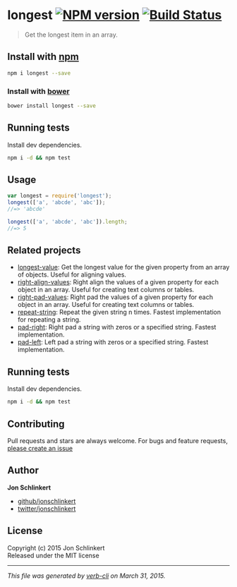 # longest [![NPM version](https://badge.fury.io/js/longest.svg)](http://badge.fury.io/js/longest)	[![Build Status](https://travis-ci.org/jonschlinkert/longest.svg)](https://travis-ci.org/jonschlinkert/longest) 

> Get the longest item in an array.

## Install with [npm](npmjs.org)

```bash
npm i longest --save
```
### Install with [bower](https://github.com/bower/bower)

```bash
bower install longest --save
```

## Running tests
Install dev dependencies.

```bash
npm i -d && npm test
```

## Usage

```js
var longest = require('longest');
longest(['a', 'abcde', 'abc']);
//=> 'abcde'

longest(['a', 'abcde', 'abc']).length;
//=> 5
```

## Related projects
* [longest-value](https://github.com/jonschlinkert/longest-value): Get the longest value for the given property from an array of objects. Useful for aligning values.
* [right-align-values](https://github.com/jonschlinkert/right-align-values): Right align the values of a given property for each object in an array. Useful for creating text columns or tables.
* [right-pad-values](https://github.com/jonschlinkert/right-pad-values): Right pad the values of a given property for each object in an array. Useful for creating text columns or tables.
* [repeat-string](https://github.com/jonschlinkert/repeat-string): Repeat the given string n times. Fastest implementation for repeating a string.
* [pad-right](https://github.com/jonschlinkert/pad-right): Right pad a string with zeros or a specified string. Fastest implementation.
* [pad-left](https://github.com/jonschlinkert/pad-left): Left pad a string with zeros or a specified string. Fastest implementation.	

## Running tests
Install dev dependencies.

```bash
npm i -d && npm test
```

## Contributing
Pull requests and stars are always welcome. For bugs and feature requests, [please create an issue](https://github.com/jonschlinkert/longest/issues)

## Author

**Jon Schlinkert**
 
+ [github/jonschlinkert](https://github.com/jonschlinkert)
+ [twitter/jonschlinkert](http://twitter.com/jonschlinkert) 

## License
Copyright (c) 2015 Jon Schlinkert	
Released under the MIT license

***

_This file was generated by [verb-cli](https://github.com/assemble/verb-cli) on March 31, 2015._